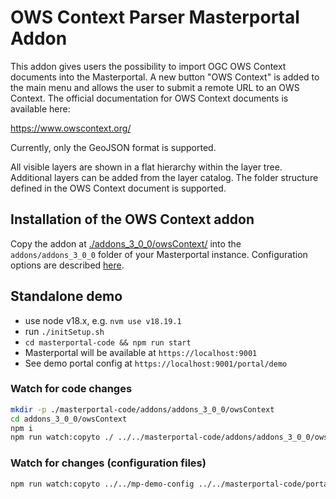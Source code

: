 # OWS Context Parser Masterportal Addon

This addon gives users the possibility to import OGC OWS Context documents into the Masterportal. A new button "OWS Context" is added to the main menu and allows the user to submit a remote URL to an OWS Context. The official documentation for OWS Context documents is available here:

https://www.owscontext.org/

Currently, only the GeoJSON format is supported.

All visible layers are shown in a flat hierarchy within the layer tree. Additional layers can be added from the layer catalog. The folder structure defined in the OWS Context document is supported.

## Installation of the OWS Context addon

Copy the addon at [./addons_3_0_0/owsContext/](./addons_3_0_0/owsContext/) into the `addons/addons_3_0_0` folder of your Masterportal instance. Configuration options are described [here](./addons_3_0_0/owsContext/doc/README.md).

## Standalone demo

- use node v18.x, e.g. `nvm use v18.19.1`
- run `./initSetup.sh`
- `cd masterportal-code && npm run start`
- Masterportal will be available at `https://localhost:9001`
- See demo portal config at `https://localhost:9001/portal/demo`

### Watch for code changes

```sh
mkdir -p ./masterportal-code/addons/addons_3_0_0/owsContext
cd addons_3_0_0/owsContext
npm i
npm run watch:copyto ./ ../../masterportal-code/addons/addons_3_0_0/owsContext
```

### Watch for changes (configuration files)

```sh
npm run watch:copyto ../../mp-demo-config ../../masterportal-code/portal/demo
```
